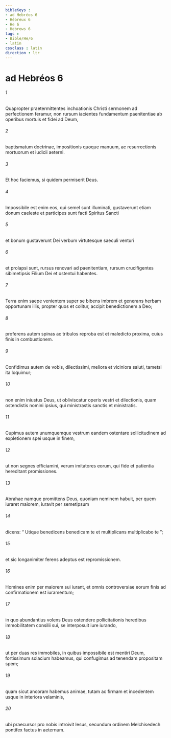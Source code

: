 ```yaml
---
bibleKeys : 
- ad Hebréos 6
- Hébreux 6
- He 6
- Hebrews 6
tags : 
- Bible/He/6
- latin
cssclass : latin
direction : ltr
---
```


# ad Hebréos 6

###### 1
Quapropter praetermittentes inchoationis Christi sermonem ad perfectionem feramur, non rursum iacientes fundamentum paenitentiae ab operibus mortuis et fidei ad Deum, 
###### 2
baptismatum doctrinae, impositionis quoque manuum, ac resurrectionis mortuorum et iudicii aeterni. 
###### 3
Et hoc faciemus, si quidem permiserit Deus.
###### 4
Impossibile est enim eos, qui semel sunt illuminati, gustaverunt etiam donum caeleste et participes sunt facti Spiritus Sancti 
###### 5
et bonum gustaverunt Dei verbum virtutesque saeculi venturi 
###### 6
et prolapsi sunt, rursus renovari ad paenitentiam, rursum crucifigentes sibimetipsis Filium Dei et ostentui habentes. 
###### 7
Terra enim saepe venientem super se bibens imbrem et generans herbam opportunam illis, propter quos et colitur, accipit benedictionem a Deo; 
###### 8
proferens autem spinas ac tribulos reproba est et maledicto proxima, cuius finis in combustionem.
###### 9
Confidimus autem de vobis, dilectissimi, meliora et viciniora saluti, tametsi ita loquimur; 
###### 10
non enim iniustus Deus, ut obliviscatur operis vestri et dilectionis, quam ostendistis nomini ipsius, qui ministrastis sanctis et ministratis. 
###### 11
Cupimus autem unumquemque vestrum eandem ostentare sollicitudinem ad expletionem spei usque in finem, 
###### 12
ut non segnes efficiamini, verum imitatores eorum, qui fide et patientia hereditant promissiones.
###### 13
Abrahae namque promittens Deus, quoniam neminem habuit, per quem iuraret maiorem, iuravit per semetipsum 
###### 14
dicens: “ Utique benedicens benedicam te et multiplicans multiplicabo te ”; 
###### 15
et sic longanimiter ferens adeptus est repromissionem. 
###### 16
Homines enim per maiorem sui iurant, et omnis controversiae eorum finis ad confirmationem est iuramentum; 
###### 17
in quo abundantius volens Deus ostendere pollicitationis heredibus immobilitatem consilii sui, se interposuit iure iurando, 
###### 18
ut per duas res immobiles, in quibus impossibile est mentiri Deum, fortissimum solacium habeamus, qui confugimus ad tenendam propositam spem; 
###### 19
quam sicut ancoram habemus animae, tutam ac firmam et incedentem usque in interiora velaminis, 
###### 20
ubi praecursor pro nobis introivit Iesus, secundum ordinem Melchisedech pontifex factus in aeternum.
